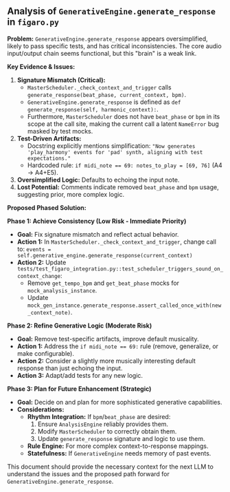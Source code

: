 ## Analysis of `GenerativeEngine.generate_response` in `figaro.py`

**Problem:** `GenerativeEngine.generate_response` appears oversimplified, likely to pass specific tests, and has critical inconsistencies. The core audio input/output chain seems functional, but this "brain" is a weak link.

**Key Evidence & Issues:**

1.  **Signature Mismatch (Critical):**
    *   `MasterScheduler._check_context_and_trigger` calls `generate_response(beat_phase, current_context, bpm)`.
    *   `GenerativeEngine.generate_response` is defined as `def generate_response(self, harmonic_context):`.
    *   Furthermore, `MasterScheduler` does not have `beat_phase` or `bpm` in its scope at the call site, making the current call a latent `NameError` bug masked by test mocks.
2.  **Test-Driven Artifacts:**
    *   Docstring explicitly mentions simplification: `"Now generates 'play_harmony' events for 'pad' synth, aligning with test expectations."`
    *   Hardcoded rule: `if midi_note == 69: notes_to_play = [69, 76]` (A4 -> A4+E5).
3.  **Oversimplified Logic:** Defaults to echoing the input note.
4.  **Lost Potential:** Comments indicate removed `beat_phase` and `bpm` usage, suggesting prior, more complex logic.

**Proposed Phased Solution:**

**Phase 1: Achieve Consistency (Low Risk - Immediate Priority)**

*   **Goal:** Fix signature mismatch and reflect actual behavior.
*   **Action 1:** In `MasterScheduler._check_context_and_trigger`, change call to:
    `events = self.generative_engine.generate_response(current_context)`
*   **Action 2:** Update `tests/test_figaro_integration.py::test_scheduler_triggers_sound_on_context_change`:
    *   Remove `get_tempo_bpm` and `get_beat_phase` mocks for `mock_analysis_instance`.
    *   Update `mock_gen_instance.generate_response.assert_called_once_with(new_context_note)`.

**Phase 2: Refine Generative Logic (Moderate Risk)**

*   **Goal:** Remove test-specific artifacts, improve default musicality.
*   **Action 1:** Address the `if midi_note == 69:` rule (remove, generalize, or make configurable).
*   **Action 2:** Consider a slightly more musically interesting default response than just echoing the input.
*   **Action 3:** Adapt/add tests for any new logic.

**Phase 3: Plan for Future Enhancement (Strategic)**

*   **Goal:** Decide on and plan for more sophisticated generative capabilities.
*   **Considerations:**
    *   **Rhythm Integration:** If `bpm`/`beat_phase` are desired:
        1.  Ensure `AnalysisEngine` reliably provides them.
        2.  Modify `MasterScheduler` to correctly obtain them.
        3.  Update `generate_response` signature and logic to use them.
    *   **Rule Engine:** For more complex context-to-response mappings.
    *   **Statefulness:** If `GenerativeEngine` needs memory of past events.

This document should provide the necessary context for the next LLM to understand the issues and the proposed path forward for `GenerativeEngine.generate_response`.
